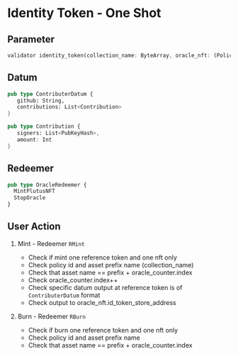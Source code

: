 # Identity Token - One Shot

## Parameter

```rs
validator identity_token(collection_name: ByteArray, oracle_nft: (PolicyId, AssetName), oracle_counter: (PolicyId, AssetName))
```

## Datum

```rs
pub type ContributerDatum {
   github: String,
   contributions: List<Contribution>
}

pub type Contribution {
   signers: List<PubKeyHash>,
   amount: Int
}
```

## Redeemer

```rs
pub type OracleRedeemer {
  MintPlutusNFT
  StopOracle
}
```

## User Action

1. Mint - Redeemer `RMint`

   - Check if mint one reference token and one nft only
   - Check policy id and asset prefix name (collection_name)
   - Check that asset name == prefix + oracle_counter.index
   - Check oracle_counter.index++
   - Check specific datum output at reference token is of `ContributerDatum` format
   - Check output to oracle_nft.id_token_store_address

2. Burn - Redeemer `RBurn`
   - Check if burn one reference token and one nft only
   - Check policy id and asset prefix name
   - Check that asset name == prefix + oracle_counter.index
